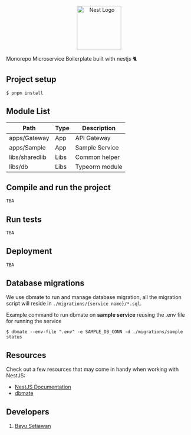 <p align="center">
  <a href="http://nestjs.com/" target="blank"><img src="https://nestjs.com/img/logo-small.svg" width="120" alt="Nest Logo" /></a>
</p>

Monorepo Microservice Boilerplate built with nestjs 🐈

## Project setup

```bash
$ pnpm install
```

## Module List

| Path           | Type | Description    |
|----------------|------|----------------|
| apps/Gateway   | App  | API Gateway    |
| apps/Sample    | App  | Sample Service |
| libs/sharedlib | Libs | Common helper  |
| libs/db        | Libs | Typeorm module |

## Compile and run the project

```bash
TBA
```

## Run tests

```bash
TBA
```

## Deployment

```bash
TBA
```

## Database migrations

We use dbmate to run and manage database migration, all the migration script
will reside in `./migrations/{service name}/*.sql`.

Example command to run dbmate on **sample service** reusing the .env file for running the service

```shell
$ dbmate --env-file ".env" -e SAMPLE_DB_CONN -d ./migrations/sample status
```

## Resources

Check out a few resources that may come in handy when working with NestJS:

- [NestJS Documentation](https://docs.nestjs.com)
- [dbmate](https://github.com/amacneil/dbmate)

## Developers

1. [Bayu Setiawan](https://github.com/aquaswim)